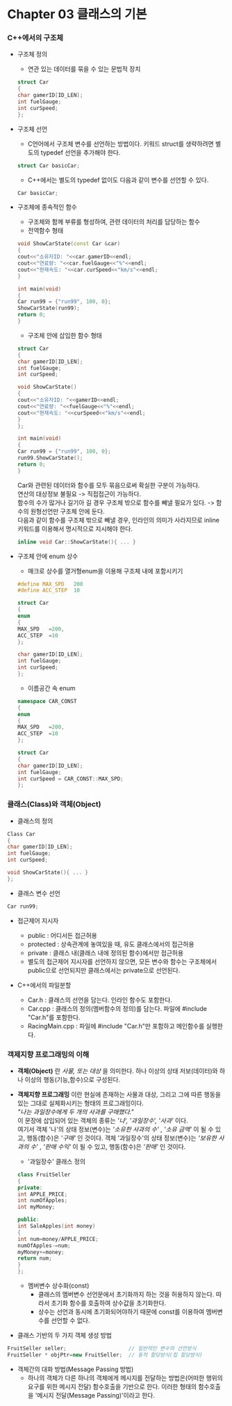 # Chapter 03 클래스의 기본
### C++에서의 구조체
* 구조체 정의
  - 연관 있는 데이터를 묶을 수 있는 문법적 장치
  ```C++
  struct Car
  {
  char gamerID[ID_LEN];
  int fuelGauge;
  int curSpeed;
  };
  ```
* 구조체 선언
  - C언어에서 구조체 변수를 선언하는 방법이다. 키워드 struct를 생략하려면 별도의 typedef 선언을 추가해야 한다.
  ```C++
  struct Car basicCar;
  ```
  
  - C++에서는 별도의 typedef 없이도 다음과 같이 변수를 선언할 수 있다.
  ```C++
  Car basicCar;
  ```
* 구조체에 종속적인 함수
  - 구조체와 함께 부류를 형성하여, 관련 데이터의 처리를 담당하는 함수
  - 전역함수 형태
  ```C++
  void ShowCarState(const Car &car)
  {
  cout<<"소유자ID: "<<car.gamerID<<endl;
  cout<<"연료량: "<<car.fuelGauge<<"%"<<endl;
  cout<<"현재속도: "<<car.curSpeed<<"km/s"<<endl;
  }
  
  int main(void)
  {
  Car run99 = {"run99", 100, 0};
  ShowCarState(run99);
  return 0;
  }
  ```
  - 구조체 안에 삽입한 함수 형태
  ```C++
  struct Car
  {
  char gamerID[ID_LEN];
  int fuelGauge;
  int curSpeed;
  
  void ShowCarState()
  {
  cout<<"소유자ID: "<<gamerID<<endl;
  cout<<"연료량: "<<fuelGauge<<"%"<<endl;
  cout<<"현재속도: "<<curSpeed<<"km/s"<<endl;
  }
  };
  
  int main(void)
  {
  Car run99 = {"run99", 100, 0};
  run99.ShowCarState();
  return 0;
  }
  ```
  Car와 관련된 데이터와 함수를 모두 묶음으로써 확실한 구분이 가능하다.  
  연산의 대상정보 불필요 -> 직접접근이 가능하다.  
  함수의 수가 많거나 길기아 길 경우 구조체 밖으로 함수를 빼낼 필요가 있다. -> 함수의 원형선언만 구조체 안에 둔다.  
  다음과 같이 함수를 구조체 밖으로 빼낼 경우, 인라인의 의미가 사라지므로 inline 키워드를 이용해서 명시적으로 지시해야 한다.
  ```C++
  inline void Car::ShowCarState(){ ... }
  ```
  
* 구조체 안에 enum 상수
  - 매크로 상수를 열거형enum을 이용해 구조체 내에 포함시키기
  ```C++
  #define MAX_SPD   200
  #define ACC_STEP  10
  ```
  ```C++
  struct Car
  {
  enum
  {
  MAX_SPD   =200,
  ACC_STEP  =10
  };
  
  char gamerID[ID_LEN];
  int fuelGauge;
  int curSpeed;
  };
  ```
  - 이름공간 속 enum
  ```C++
  namespace CAR_CONST
  {
  enum
  {
  MAX_SPD   =200,
  ACC_STEP  =10
  };
  
  struct Car
  {
  char gamerID[ID_LEN];
  int fuelGauge;
  int curSpeed = CAR_CONST::MAX_SPD;
  };
  ```
  
### 클래스(Class)와 객체(Object)
* 클래스의 정의
```C++
Class Car
{
char gamerID[ID_LEN];
int fuelGauge;
int curSpeed;

void ShowCarState(){ ... }
};
```

* 클래스 변수 선언
```C++
Car run99;
```

* 접근제어 지시자
  - public : 어디서든 접근허용
  - protected : 상속관계에 놓여있을 때, 유도 클래스에서의 접근허용
  - private : 클래스 내(클래스 내에 정의된 함수)에서만 접근허용
  - 별도의 접근제어 지시자를 선언하지 않으면, 모든 변수와 함수는 구조체에서 public으로 선언되지만 클래스에서는 private으로 선언된다.

* C++에서의 파일분할
  - Car.h : 클래스의 선언을 담는다. 인라인 함수도 포함한다.
  - Car.cpp : 클래스의 정의(멤버함수의 정의)를 담는다. 파일에 #include "Car.h"를 포함한다.
  - RacingMain.cpp : 파일에 #include "Car.h"만 포함하고 메인함수를 실행한다.

### 객제지향 프로그래밍의 이해
* __객체(Object)__ 란 _사물, 또는 대상_ 을 의미한다. 하나 이상의 상태 저보(데이터)와 하나 이상의 행동(기능,함수)으로 구성된다.
* __객체지향 프로그래밍__ 이란 현실에 존재하는 사물과 대상, 그리고 그에 따른 행동을 있는 그대로 실체화시키는 형태의 프로그래밍이다.  
_"나는 과일장수에게 두 개의 사과를 구매했다."_  
이 문장에 삽입되어 있는 객체의 종류는 _'나', '과일장수', '사과'_ 이다.  
여기서 객체 '나'의 상태 정보(변수)는 _'소유한 사과의 수'_ , _'소유 금액'_ 이 될 수 있고, 행동(함수)은 _'구매'_ 인 것이다.
객체 '과일장수'의 상태 정보(변수)는 _'보유한 사과의 수'_ , _'판매 수익'_ 이 될 수 있고, 행동(함수)은 _'판매'_ 인 것이다.
  - '과일장수' 클래스 정의
  ```C++
  class FruitSeller
  {
  private:
  int APPLE_PRICE;
  int numOfApples;
  int myMoney;
  
  public:
  int SaleApples(int money)
  {
  int num=money/APPLE_PRICE;
  numOfApples-=num;
  myMoney+=money;
  return num;
  }
  };
  ```
  - 멤버변수 상수화(const)
    + 클래스의 멤버변수 선언문에서 초기화까지 하는 것을 허용하지 않는다. 따라서 초기화 함수를 호출하여 상수값을 초기화한다.
    + 상수는 선언과 동시에 초기화되어야하기 때문에 const를 이용하여 멤버변수를 선언할 수 없다.

* 클래스 기반의 두 가지 객체 생성 방법
```C++
FruitSeller seller;                    // 일반적인 변수의 선언방식
FruitSeller * objPtr=new FruitSeller;  // 동적 할당방식(힙 할당방식)
```

* 객체간의 대화 방법(Message Passing 방법)
  - 하나의 객체가 다른 하나의 객체에게 메시지를 전달하는 방법은(어떠한 행위의 요구를 위한 메시지 전달) 함수호출을 기반으로 한다. 이러한 형태의 함수호출을 '메시지 전달(Message Passing)'이라고 한다.
